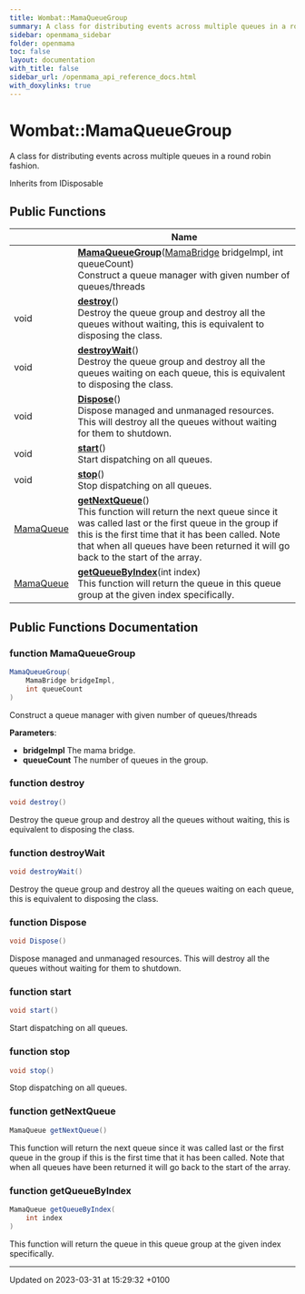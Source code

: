 ```yaml
---
title: Wombat::MamaQueueGroup
summary: A class for distributing events across multiple queues in a round robin fashion. 
sidebar: openmama_sidebar
folder: openmama
toc: false
layout: documentation
with_title: false
sidebar_url: /openmama_api_reference_docs.html
with_doxylinks: true
---
```


# Wombat::MamaQueueGroup



A class for distributing events across multiple queues in a round robin fashion. 

Inherits from IDisposable

## Public Functions

|                | Name           |
| -------------- | -------------- |
| | **[MamaQueueGroup](classWombat_1_1MamaQueueGroup.html#function-mamaqueuegroup)**([MamaBridge](classWombat_1_1MamaBridge.html) bridgeImpl, int queueCount)<br>Construct a queue manager with given number of queues/threads  |
| void | **[destroy](classWombat_1_1MamaQueueGroup.html#function-destroy)**()<br>Destroy the queue group and destroy all the queues without waiting, this is equivalent to disposing the class.  |
| void | **[destroyWait](classWombat_1_1MamaQueueGroup.html#function-destroywait)**()<br>Destroy the queue group and destroy all the queues waiting on each queue, this is equivalent to disposing the class.  |
| void | **[Dispose](classWombat_1_1MamaQueueGroup.html#function-dispose)**()<br>Dispose managed and unmanaged resources. This will destroy all the queues without waiting for them to shutdown.  |
| void | **[start](classWombat_1_1MamaQueueGroup.html#function-start)**()<br>Start dispatching on all queues.  |
| void | **[stop](classWombat_1_1MamaQueueGroup.html#function-stop)**()<br>Stop dispatching on all queues.  |
| [MamaQueue](classWombat_1_1MamaQueue.html) | **[getNextQueue](classWombat_1_1MamaQueueGroup.html#function-getnextqueue)**()<br>This function will return the next queue since it was called last or the first queue in the group if this is the first time that it has been called. Note that when all queues have been returned it will go back to the start of the array.  |
| [MamaQueue](classWombat_1_1MamaQueue.html) | **[getQueueByIndex](classWombat_1_1MamaQueueGroup.html#function-getqueuebyindex)**(int index)<br>This function will return the queue in this queue group at the given index specifically.  |

## Public Functions Documentation

### function MamaQueueGroup

```csharp
MamaQueueGroup(
    MamaBridge bridgeImpl,
    int queueCount
)
```

Construct a queue manager with given number of queues/threads 

**Parameters**: 

  * **bridgeImpl** The mama bridge. 
  * **queueCount** The number of queues in the group. 


### function destroy

```csharp
void destroy()
```

Destroy the queue group and destroy all the queues without waiting, this is equivalent to disposing the class. 

### function destroyWait

```csharp
void destroyWait()
```

Destroy the queue group and destroy all the queues waiting on each queue, this is equivalent to disposing the class. 

### function Dispose

```csharp
void Dispose()
```

Dispose managed and unmanaged resources. This will destroy all the queues without waiting for them to shutdown. 

### function start

```csharp
void start()
```

Start dispatching on all queues. 

### function stop

```csharp
void stop()
```

Stop dispatching on all queues. 

### function getNextQueue

```csharp
MamaQueue getNextQueue()
```

This function will return the next queue since it was called last or the first queue in the group if this is the first time that it has been called. Note that when all queues have been returned it will go back to the start of the array. 

### function getQueueByIndex

```csharp
MamaQueue getQueueByIndex(
    int index
)
```

This function will return the queue in this queue group at the given index specifically. 

-------------------------------

Updated on 2023-03-31 at 15:29:32 +0100